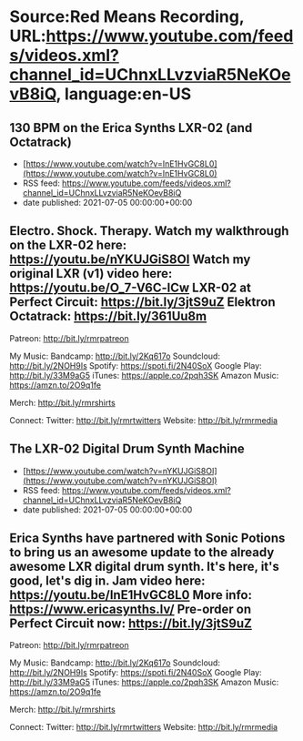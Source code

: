 # Source:Red Means Recording, URL:https://www.youtube.com/feeds/videos.xml?channel_id=UChnxLLvzviaR5NeKOevB8iQ, language:en-US

## 130 BPM on the Erica Synths LXR-02 (and Octatrack)
 - [https://www.youtube.com/watch?v=InE1HvGC8L0](https://www.youtube.com/watch?v=InE1HvGC8L0)
 - RSS feed: https://www.youtube.com/feeds/videos.xml?channel_id=UChnxLLvzviaR5NeKOevB8iQ
 - date published: 2021-07-05 00:00:00+00:00

Electro. Shock. Therapy.
Watch my walkthrough on the LXR-02 here: https://youtu.be/nYKUJGiS8OI
Watch my original LXR (v1) video here: https://youtu.be/O_7-V6C-lCw
LXR-02 at Perfect Circuit: https://bit.ly/3jtS9uZ
Elektron Octatrack: https://bit.ly/361Uu8m
------------------------------------
Patreon:  http://bit.ly/rmrpatreon

My Music: 
Bandcamp: http://bit.ly/2Kq617o
Soundcloud: http://bit.ly/2NOH9Is
Spotify: https://spoti.fi/2N40SoX
Google Play: http://bit.ly/33M9aG5
iTunes: https://apple.co/2pqh3SK
Amazon Music: https://amzn.to/2O9q1fe

Merch: http://bit.ly/rmrshirts

Connect:
Twitter: http://bit.ly/rmrtwitters
Website: http://bit.ly/rmrmedia

## The LXR-02 Digital Drum Synth Machine
 - [https://www.youtube.com/watch?v=nYKUJGiS8OI](https://www.youtube.com/watch?v=nYKUJGiS8OI)
 - RSS feed: https://www.youtube.com/feeds/videos.xml?channel_id=UChnxLLvzviaR5NeKOevB8iQ
 - date published: 2021-07-05 00:00:00+00:00

Erica Synths have partnered with Sonic Potions to bring us an awesome update to the already awesome LXR digital drum synth. It's here, it's good, let's dig in.
Jam video here: https://youtu.be/InE1HvGC8L0
More info: https://www.ericasynths.lv/
Pre-order on Perfect Circuit now: https://bit.ly/3jtS9uZ
------------------------------------
Patreon:  http://bit.ly/rmrpatreon

My Music: 
Bandcamp: http://bit.ly/2Kq617o
Soundcloud: http://bit.ly/2NOH9Is
Spotify: https://spoti.fi/2N40SoX
Google Play: http://bit.ly/33M9aG5
iTunes: https://apple.co/2pqh3SK
Amazon Music: https://amzn.to/2O9q1fe

Merch: http://bit.ly/rmrshirts

Connect:
Twitter: http://bit.ly/rmrtwitters
Website: http://bit.ly/rmrmedia

